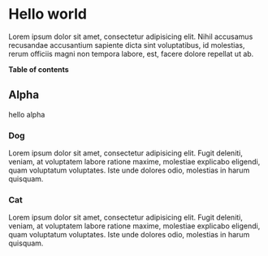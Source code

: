 # Hello world

Lorem ipsum dolor sit amet, consectetur adipisicing elit. Nihil accusamus recusandae accusantium sapiente dicta sint voluptatibus, id molestias, rerum officiis magni non tempora labore, est, facere dolore repellat ut ab.


**Table of contents**

<!-- toc -->

<!-- tocstop -->


## Alpha

hello alpha


### Dog

Lorem ipsum dolor sit amet, consectetur adipisicing elit. Fugit deleniti, veniam, at voluptatem labore ratione maxime, molestiae explicabo eligendi, quam voluptatum voluptates. Iste unde dolores odio, molestias in harum quisquam.

### Cat

Lorem ipsum dolor sit amet, consectetur adipisicing elit. Fugit deleniti, veniam, at voluptatem labore ratione maxime, molestiae explicabo eligendi, quam voluptatum voluptates. Iste unde dolores odio, molestias in harum quisquam.
